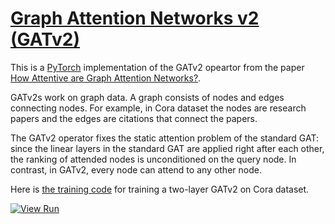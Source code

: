 # [Graph Attention Networks v2 (GATv2)](https://nn.labml.ai/graph/gatv2/index.html)

This is a [PyTorch](https://pytorch.org) implementation of the GATv2 opeartor from the paper
[How Attentive are Graph Attention Networks?](https://arxiv.org/abs/2105.14491).

GATv2s work on graph data.
A graph consists of nodes and edges connecting nodes.
For example, in Cora dataset the nodes are research papers and the edges are citations that
connect the papers.

The GATv2 operator fixes the static attention problem of the standard GAT: 
since the linear layers in the standard GAT are applied right after each other, the ranking 
of attended nodes is unconditioned on the query node. 
In contrast, in GATv2, every node can attend to any other node.

Here is [the training code](https://nn.labml.ai/graph/gatv2/experiment.html) for training
a two-layer GATv2 on Cora dataset.

[![View Run](https://img.shields.io/badge/labml-experiment-brightgreen)](https://app.labml.ai/run/34b1e2f6ed6f11ebb860997901a2d1e3)

